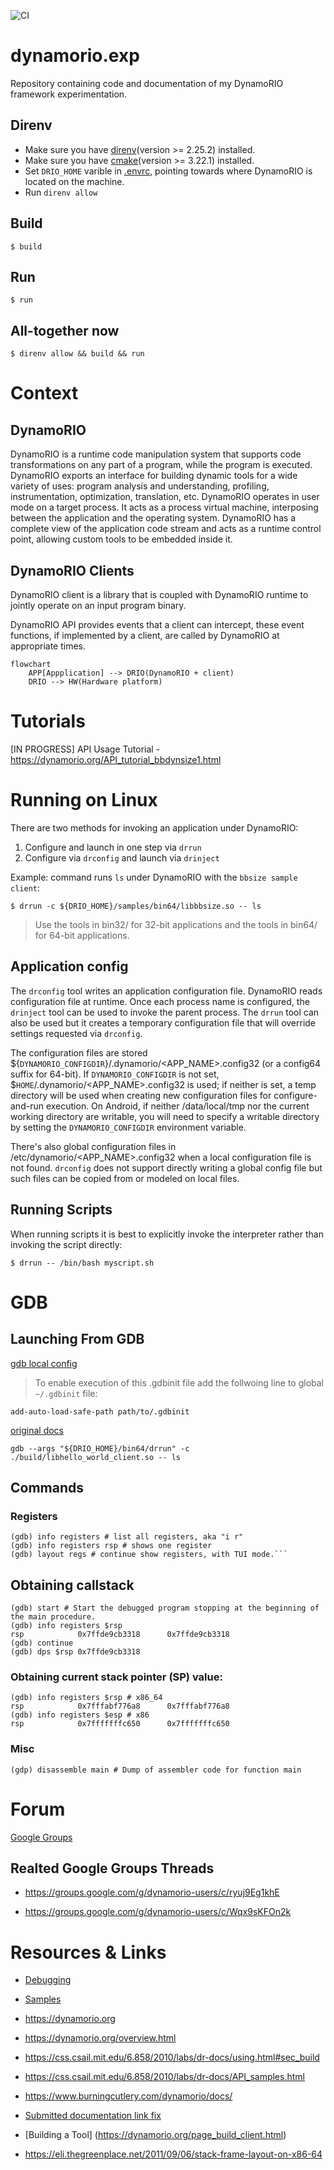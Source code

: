 ![CI](https://github.com/Pavel-Durov/dynamorio.exp/actions/workflows/ci-cpp.yml/badge.svg)

# dynamorio.exp

Repository containing code and documentation of my DynamoRIO framework experimentation.
## Direnv
- Make sure you have [direnv](https://direnv.net/)(version >= 2.25.2) installed.
- Make sure you have [cmake](https://cmake.org/)(version >= 3.22.1) installed.
- Set `DRIO_HOME` varible in [.envrc](./.envrc), pointing towards where DynamoRIO is located on the machine.
- Run `direnv allow`

## Build

```shell
$ build
``` 

## Run

```shell
$ run
```

## All-together now
```shell
$ direnv allow && build && run
```

# Context
## DynamoRIO

DynamoRIO is a runtime code manipulation system that supports code transformations on any part of a program, while the program is executed. DynamoRIO exports an interface for building dynamic tools for a wide variety of uses: program analysis and understanding, profiling, instrumentation, optimization, translation, etc. 
DynamoRIO operates in user mode on a target process. It acts as a process virtual machine, interposing between the application and the operating system. 
DynamoRIO has a complete view of the application code stream and acts as a runtime control point, allowing custom tools to be embedded inside it.

## DynamoRIO Clients
DynamoRIO client is a library that is coupled with DynamoRIO runtime to jointly operate on an input program binary.

DynamoRIO API provides events that a client can intercept, these event functions, if implemented by a client, are called by DynamoRIO at appropriate times.

```mermaid
flowchart 
    APP[Appplication] --> DRIO(DynamoRIO + client)
    DRIO --> HW(Hardware platform)
```

# Tutorials

[IN PROGRESS] API Usage Tutorial - https://dynamorio.org/API_tutorial_bbdynsize1.html

# Running on Linux

There are two methods for invoking an application under DynamoRIO:

1. Configure and launch in one step via `drrun`
2. Configure via `drconfig` and launch via `drinject`

Example: command runs `ls` under DynamoRIO with the `bbsize sample client`:

```shell
$ drrun -c ${DRIO_HOME}/samples/bin64/libbbsize.so -- ls
```
> Use the tools in bin32/ for 32-bit applications and the tools in bin64/ for 64-bit applications.

## Application config

The `drconfig` tool writes an application configuration file. DynamoRIO reads configuration file at runtime. Once each process name is configured, the `drinject` tool can be used to invoke the parent process. The `drrun` tool can also be used but it creates a temporary configuration file that will override settings requested via `drconfig`. 

The configuration files are stored ${`DYNAMORIO_CONFIGDIR`}/.dynamorio/<APP_NAME>.config32 (or a config64 suffix for 64-bit). 
If `DYNAMORIO_CONFIGDIR` is not set, $`HOME`/.dynamorio/<APP_NAME>.config32 is used; if neither is set, a temp directory will be used when creating new configuration files for configure-and-run execution. On Android, if neither /data/local/tmp nor the current working directory are writable, you will need to specify a writable directory by setting the `DYNAMORIO_CONFIGDIR` environment variable.

There's also global configuration files in /etc/dynamorio/<APP_NAME>.config32 when a local configuration file is not found. `drconfig` does not support directly writing a global config file but such files can be copied from or modeled on local files.

## Running Scripts

When running scripts it is best to explicitly invoke the interpreter rather than invoking the script directly:

```shell
$ drrun -- /bin/bash myscript.sh
```

# GDB

## Launching From GDB

[gdb local config](.gdbinit)

> To enable execution of this .gdbinit file add the follwoing line to global `~/.gdbinit` file: 

`add-auto-load-safe-path path/to/.gdbinit` 

[original docs](https://dynamorio.org/page_debugging.html#autotoc_md141)
```shell
gdb --args "${DRIO_HOME}/bin64/drrun" -c ./build/libhello_world_client.so -- ls
```
## Commands

### Registers
```gdb
(gdb) info registers # list all registers, aka "i r"
(gdb) info registers rsp # shows one register
(gdb) layout regs # continue show registers, with TUI mode.```
```

## Obtaining callstack

```gdb
(gdb) start # Start the debugged program stopping at the beginning of the main procedure.
(gdb) info registers $rsp
rsp            0x7ffde9cb3318      0x7ffde9cb3318
(gdb) continue
(gdb) dps $rsp 0x7ffde9cb3318
```

### Obtaining current stack pointer (SP) value:
```
(gdb) info registers $rsp # x86_64
rsp            0x7fffabf776a8      0x7fffabf776a8
(gdb) info registers $esp # x86
rsp            0x7fffffffc650      0x7fffffffc650
```

### Misc
```
(gdp) disassemble main # Dump of assembler code for function main
```
# Forum

[Google Groups](https://groups.google.com/g/dynamorio-users)

## Realted Google Groups Threads

- https://groups.google.com/g/dynamorio-users/c/ryuj9Eg1khE

- https://groups.google.com/g/dynamorio-users/c/Wqx9sKFOn2k

# Resources & Links
- [Debugging](https://dynamorio.org/page_debugging.html#autotoc_md138)

- [Samples](https://github.com/DynamoRIO/dynamorio/tree/master/api/samples)

- https://dynamorio.org

- https://dynamorio.org/overview.html

- https://css.csail.mit.edu/6.858/2010/labs/dr-docs/using.html#sec_build

- https://css.csail.mit.edu/6.858/2010/labs/dr-docs/API_samples.html

- https://www.burningcutlery.com/dynamorio/docs/

- [Submitted documentation link fix](https://github.com/DynamoRIO/dynamorio/pull/6034)

- [Building a Tool] (https://dynamorio.org/page_build_client.html)

- https://eli.thegreenplace.net/2011/09/06/stack-frame-layout-on-x86-64